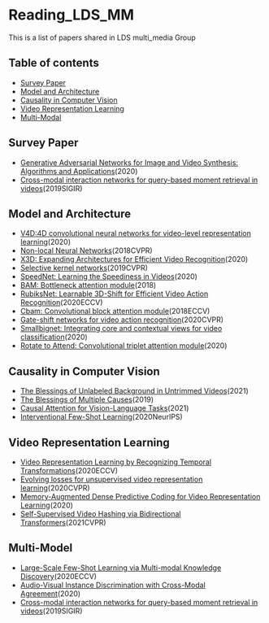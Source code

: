 # Reading\_LDS_MM
This is a list of papers shared in LDS multi_media Group
## Table of contents
- [Survey Paper](#1)
- [Model and Architecture](#2)
- [Causality in Computer Vision](#3)
- [Video Representation Learning](#4)
- [Multi-Modal](#5)


## <h2 id="1">Survey Paper</h2>
- [Generative Adversarial Networks for Image and Video Synthesis: Algorithms and Applications](http://arxiv.org/abs/2008.02793)(2020)
- [Cross-modal interaction networks for query-based moment retrieval in videos](http://arxiv.org/abs/1607.06215)(2019SIGIR)

## <h2 id="2">Model and Architecture</h2>
- [V4D:4D convolutional neural networks for video-level representation learning](http://arxiv.org/abs/2002.07442)(2020)
- [Non-local Neural Networks](http://openaccess.thecvf.com/content_cvpr_2018/papers/Wang_Non-Local_Neural_Networks_CVPR_2018_paper.pdf)(2018CVPR)
- [X3D: Expanding Architectures for Efficient Video Recognition](http://arxiv.org/abs/2004.04730)(2020)
- [Selective kernel networks](https://openaccess.thecvf.com/content_CVPR_2019/html/Li_Selective_Kernel_Networks_CVPR_2019_paper.html)(2019CVPR)
- [SpeedNet: Learning the Speediness in Videos](http://arxiv.org/abs/2004.06130)(2020)
- [BAM: Bottleneck attention module](http://arxiv.org/abs/1807.06514)(2018)
- [RubiksNet: Learnable 3D-Shift for Efficient Video Action Recognition](https://rubiksnet.stanford.edu/)(2020ECCV)
- [Cbam: Convolutional block attention module](https://openaccess.thecvf.com/content_ECCV_2018/html/Sanghyun_Woo_Convolutional_Block_Attention_ECCV_2018_paper.html)(2018ECCV)
- [Gate-shift networks for video action recognition](https://openaccess.thecvf.com/content_CVPR_2020/html/Sudhakaran_Gate-Shift_Networks_for_Video_Action_Recognition_CVPR_2020_paper.html)(2020CVPR)
- [Smallbignet: Integrating core and contextual views for video classification](https://arxiv.org/abs/2006.14582)(2020)
- [Rotate to Attend: Convolutional triplet attention module](http://arxiv.org/abs/2010.03045)(2020)

## <h2 id="3">Causality in Computer Vision</h2>
- [The Blessings of Unlabeled Background in Untrimmed Videos](http://arxiv.org/abs/2103.13183)(2021)
- [The Blessings of Multiple Causes](https://arxiv.org/abs/1805.06826)(2019)
- [Causal Attention for Vision-Language Tasks](https://arxiv.org/abs/2103.03493)(2021)
- [Interventional Few-Shot Learning](https://arxiv.org/abs/2009.13000)(2020NeurIPS)

## <h2 id="4">Video Representation Learning</h2>
- [Video Representation Learning by Recognizing Temporal Transformations](http://arxiv.org/abs/2007.10730)(2020ECCV)
- [Evolving losses for unsupervised video representation learning](https://openaccess.thecvf.com/content_CVPR_2020/html/Piergiovanni_Evolving_Losses_for_Unsupervised_Video_Representation_Learning_CVPR_2020_paper.html)(2020CVPR)
- [Memory-Augmented Dense Predictive Coding for Video Representation Learning](http://arxiv.org/abs/2008.01065)(2020)
- [Self-Supervised Video Hashing via Bidirectional Transformers](https://openaccess.thecvf.com/content/CVPR2021/html/Li_Self-Supervised_Video_Hashing_via_Bidirectional_Transformers_CVPR_2021_paper.html)(2021CVPR)

## <h2 id="5">Multi-Model</h2>
- [Large-Scale Few-Shot Learning via Multi-modal Knowledge Discovery](https://link.springer.com/chapter/10.1007/978-3-030-58607-2_42)(2020ECCV)
- [Audio-Visual Instance Discrimination with Cross-Modal Agreement](http://arxiv.org/abs/2004.12943)(2020)
- [Cross-modal interaction networks for query-based moment retrieval in videos](http://arxiv.org/abs/1906.02497)(2019SIGIR)
